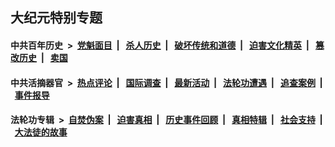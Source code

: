 ## 大纪元特别专题

#### 中共百年历史 &nbsp;>&nbsp; [党魁面目](indexes/nf1176107/README.md?01220430) &nbsp;| &nbsp; [杀人历史](indexes/nf1176106/README.md?01220430) &nbsp;| &nbsp; [破坏传统和道德](indexes/nf1176106/README.md?01220430) &nbsp;| &nbsp; [迫害文化精英](indexes/nf1176111/README.md?01220430) &nbsp;| &nbsp; [篡改历史](indexes/nf1176115/README.md?01220430) &nbsp;| &nbsp; [卖国](indexes/nf1176117/README.md?01220430) 

#### 中共活摘器官 &nbsp;>&nbsp; [热点评论](indexes/nf5879/README.md?01220430) &nbsp;| &nbsp; [国际调查](indexes/nf5947/README.md?01220430) &nbsp;| &nbsp; [最新活动](indexes/nf5883/README.md?01220430) &nbsp;| &nbsp; [法轮功遭遇](indexes/nf5881/README.md?01220430) &nbsp;| &nbsp; [追查案例](indexes/nf5880/README.md?01220430) &nbsp;| &nbsp; [事件报导](indexes/nf5877/README.md?01220430) 

#### 法轮功专辑 &nbsp;>&nbsp; [自焚伪案](indexes/nf5562/README.md?01220430) &nbsp;| &nbsp; [迫害真相](indexes/nf4379/README.md?01220430) &nbsp;| &nbsp; [历史事件回顾](indexes/nf5793/README.md?01220430) &nbsp;| &nbsp; [真相特辑](indexes/nf4389/README.md?01220430) &nbsp;| &nbsp; [社会支持](indexes/nf4386/README.md?01220430) &nbsp;| &nbsp; [大法徒的故事](indexes/nf1147481/README.md?01220430) 


